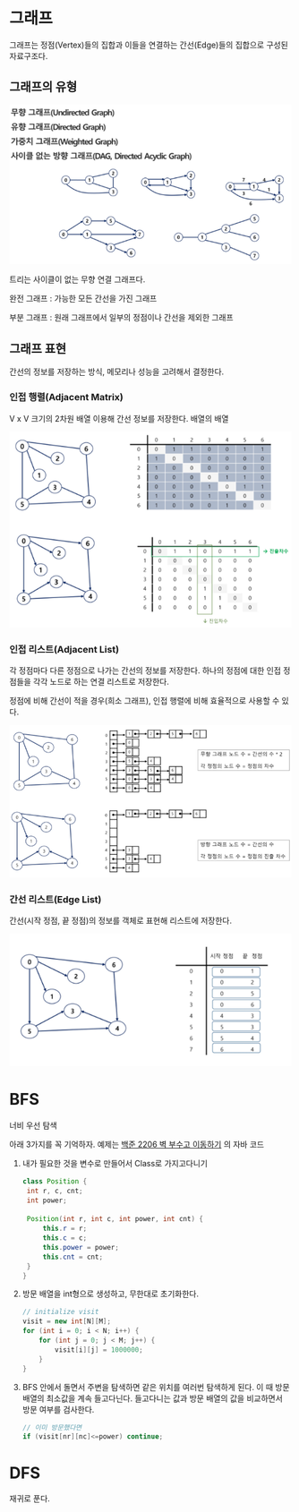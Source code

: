 # 그래프

그래프는 정점(Vertex)들의 집합과 이들을 연결하는 간선(Edge)들의 집합으로 구성된 자료구조다. 



## 그래프의 유형

![image-20210316093701610](images/image-20210316093701610.png) 

트리는 사이클이 없는 무향 연결 그래프다.

완전 그래프 : 가능한 모든 간선을 가진 그래프

부분 그래프 : 원래 그래프에서 일부의 정점이나 간선을 제외한 그래프



## 그래프 표현

간선의 정보를 저장하는 방식, 메모리나 성능을 고려해서 결정한다.



### 인접 행렬(Adjacent Matrix)

V x V 크기의 2차원 배열 이용해 간선 정보를 저장한다. 배열의 배열

![image-20210316102858998](images/image-20210316102858998.png) 

### 인접 리스트(Adjacent List)

각 정점마다 다른 정점으로 나가는 간선의 정보를 저장한다. 하나의 정점에 대한 인접 정점들을 각각 노드로 하는 연결 리스트로 저장한다.

정점에 비해 간선이 적을 경우(희소 그래프), 인접 행렬에 비해 효율적으로 사용할 수 있다.

 ![image-20210316102708050](images/image-20210316102708050.png) 





### 간선 리스트(Edge List)

간선(시작 정점, 끝 정점)의 정보를 객체로 표현해 리스트에 저장한다.

![image-20210316104341576](images/image-20210316104341576.png) 



# BFS

너비 우선 탐색



아래 3가지를 꼭 기억하자. 예제는 [백준 2206 벽 부수고 이동하기](https://www.acmicpc.net/source/26882834) 의 자바 코드

1. 내가 필요한 것을 변수로 만들어서 Class로 가지고다니기

   ```java
   class Position {
   	int r, c, cnt;
   	int power;
   
   	Position(int r, int c, int power, int cnt) {
   		this.r = r;
   		this.c = c;
   		this.power = power;
   		this.cnt = cnt;
   	}
   }
   ```

   

2. 방문 배열을 int형으로 생성하고, 무한대로 초기화한다.

   ```java
   // initialize visit 
   visit = new int[N][M];
   for (int i = 0; i < N; i++) {
       for (int j = 0; j < M; j++) {
           visit[i][j] = 1000000;
       }
   }
   ```

   

3. BFS 안에서 돌면서 주변을 탐색하면 같은 위치를 여러번 탐색하게 된다. 이 때 방문 배열의 최소값을 계속 들고다닌다. 들고다니는 값과 방문 배열의 값을 비교하면서 방문 여부를 검사한다.

   ```java
   // 이미 방문했다면
   if (visit[nr][nc]<=power) continue;
   ```

   



# DFS

재귀로 푼다.

